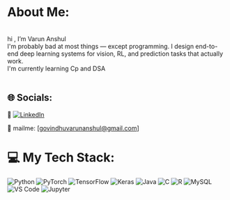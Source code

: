 # About Me:
<br>hi ,  I’m Varun Anshul <br> I'm probably bad at most things — except programming.
I design end-to-end deep learning systems for vision, RL, and prediction tasks that actually work. <br>I'm currently learning Cp and DSA<br><br>


## 🌐 Socials:
🔗 [![LinkedIn](https://img.shields.io/badge/LinkedIn-%230077B5.svg?logo=linkedin&logoColor=white)](https://www.linkedin.com/in/varunanshul-govindhu-117239308/)

📧 mailme: [govindhuvarunanshul@gmail.com]


# 💻 My Tech Stack:
![Python](https://img.shields.io/badge/Python-%2314354C.svg?style=for-the-badge&logo=python&logoColor=white)
![PyTorch](https://img.shields.io/badge/PyTorch-%23EE4C2C.svg?style=for-the-badge&logo=pytorch&logoColor=white)
![TensorFlow](https://img.shields.io/badge/TensorFlow-%23FF6F00.svg?style=for-the-badge&logo=tensorflow&logoColor=white)
![Keras](https://img.shields.io/badge/Keras-%23D00000.svg?style=for-the-badge&logo=keras&logoColor=white)
![Java](https://img.shields.io/badge/Java-%23ED8B00.svg?style=for-the-badge&logo=java&logoColor=white)
![C](https://img.shields.io/badge/C-%2300599C.svg?style=for-the-badge&logo=c&logoColor=white)
![R](https://img.shields.io/badge/R-%23276DC3.svg?style=for-the-badge&logo=r&logoColor=white)
![MySQL](https://img.shields.io/badge/MySQL-%234479A1.svg?style=for-the-badge&logo=mysql&logoColor=white)
![VS Code](https://img.shields.io/badge/VS_Code-%23007ACC.svg?style=for-the-badge&logo=visual-studio-code&logoColor=white)
![Jupyter](https://img.shields.io/badge/Jupyter-%23F37626.svg?style=for-the-badge&logo=jupyter&logoColor=white)


